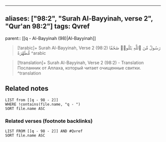 
---
aliases: ["98:2", "Surah Al-Bayyinah, verse 2", "Qur'an 98:2"]
tags: Qvref
---

parent:: [[q - Al-Bayyinah (98)|Al-Bayyinah]]

> [!arabic]+ Surah Al-Bayyinah, Verse 2 (98:2)
> <span class="quran-arabic">رَسُولٌ مِّنَ ٱللَّهِ يَتْلُوا۟ صُحُفًا مُّطَهَّرَةً</span>
^arabic

> [!translation]+ Surah Al-Bayyinah, Verse 2 (98:2) - Translation
> Посланник от Аллаха, который читает очищенные свитки.
^translation



## Related notes
```dataview
LIST from [[q - 98 - 2]]
WHERE !contains(file.name, "q - ")
SORT file.name ASC
```

### Related verses (footnote backlinks)
```dataview
LIST FROM [[q - 98 - 2]] AND #Qvref
SORT file.name ASC
```

